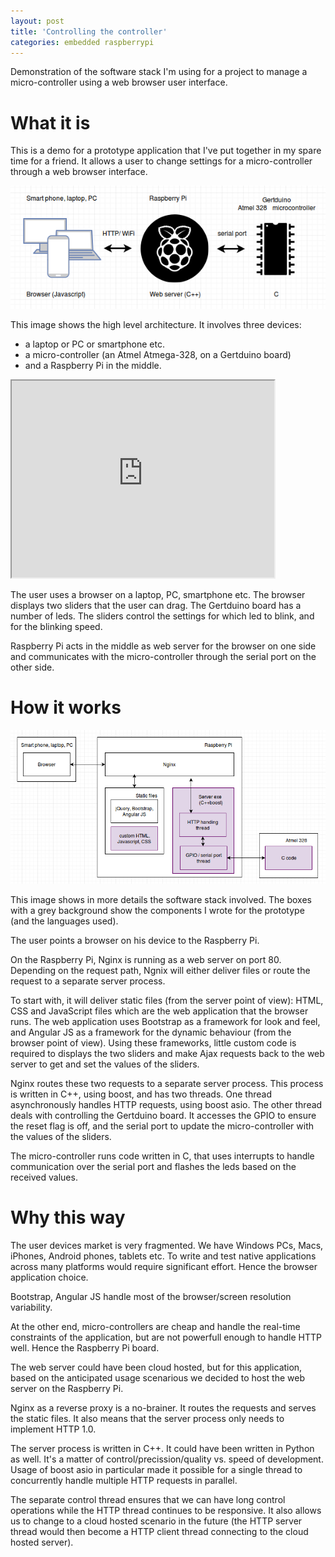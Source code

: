 ```yaml
---
layout: post
title: 'Controlling the controller'
categories: embedded raspberrypi
---
```


Demonstration of the software stack I'm using for a project to manage a
micro-controller using a web browser user interface.


# What it is

This is a demo for a prototype application that I've put together in my spare
time for a friend. It allows a user to change settings for a micro-controller
through a web browser interface.

![Devices involved](/assets/2016-03-11-controlling-stack/devices.png)

This image shows the high level architecture. It involves three devices:

- a laptop or PC or smartphone etc.
- a micro-controller (an Atmel Atmega-328, on a Gertduino board)
- and a Raspberry Pi in the middle.

<iframe width="420" height="315" src="https://www.youtube.com/embed/DIi9B4PD0-Q" frameborder="1" allowfullscreen></iframe>

The user uses a browser on a laptop, PC, smartphone etc. The browser displays
two sliders that the user can drag. The Gertduino board has a number of leds.
The sliders control the settings for which led to blink, and for the blinking
speed.

Raspberry Pi acts in the middle as web server for the browser on one side and
communicates with the micro-controller through the serial port on the other
side.


# How it works

![Software stack](/assets/2016-03-11-controlling-stack/software.png)

This image shows in more details the software stack involved. The boxes with a
grey background show the components I wrote for the prototype (and the
languages used).

The user points a browser on his device to the Raspberry Pi.

On the Raspberry Pi, Nginx is running as a web server on port 80. Depending on
the request path, Ngnix will either deliver files or route the request to a
separate server process.

To start with, it will deliver static files (from the server point of view):
HTML, CSS and JavaScript files which are the web application that the browser
runs. The web application uses Bootstrap as a framework for look and feel, and
Angular JS as a framework for the dynamic behaviour (from the browser point of
view). Using these frameworks, little custom code is required to displays the
two sliders and make Ajax requests back to the web server to get and set the
values of the sliders.

Nginx routes these two requests to a separate server process. This process is
written in C++, using boost, and has two threads. One thread asynchronously
handles HTTP requests, using boost asio. The other thread deals with controlling the
Gertduino board. It accesses the GPIO to ensure the reset flag is off, and the
serial port to update the micro-controller with the values of the sliders.

The micro-controller runs code written in C, that uses interrupts to handle
communication over the serial port and flashes the leds based on the received
values.


# Why this way

The user devices market is very fragmented. We have Windows PCs, Macs, iPhones,
Android phones, tablets etc. To write and test native applications across many
platforms would require significant effort. Hence the browser application
choice.

Bootstrap, Angular JS handle most of the browser/screen resolution variability.

At the other end, micro-controllers are cheap and handle the real-time
constraints of the application, but are not powerfull enough to handle HTTP
well. Hence the Raspberry Pi board.

The web server could have been cloud hosted, but for this application, based on
the anticipated usage scenarious we decided to host the web server on the
Raspberry Pi.

Nginx as a reverse proxy is a no-brainer. It routes the requests and serves the
static files. It also means that the server process only needs to implement
HTTP 1.0.

The server process is written in C++. It could have been written in Python as
well. It's a matter of control/precission/quality vs. speed of development.
Usage of boost asio in particular made it possible for a single thread to
concurrently handle multiple HTTP requests in parallel.

The separate control thread ensures that we can have long control operations
while the HTTP thread continues to be responsive. It also allows us to change
to a cloud hosted scenario in the future (the HTTP server thread would then
become a HTTP client thread connecting to the cloud hosted server).

